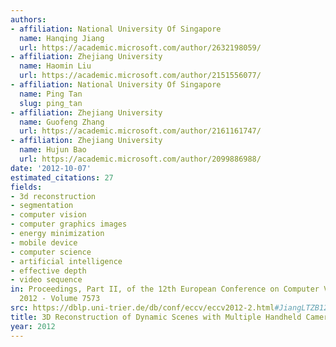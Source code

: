 ```yaml
---
authors:
- affiliation: National University Of Singapore
  name: Hanqing Jiang
  url: https://academic.microsoft.com/author/2632198059/
- affiliation: Zhejiang University
  name: Haomin Liu
  url: https://academic.microsoft.com/author/2151556077/
- affiliation: National University Of Singapore
  name: Ping Tan
  slug: ping_tan
- affiliation: Zhejiang University
  name: Guofeng Zhang
  url: https://academic.microsoft.com/author/2161161747/
- affiliation: Zhejiang University
  name: Hujun Bao
  url: https://academic.microsoft.com/author/2099886988/
date: '2012-10-07'
estimated_citations: 27
fields:
- 3d reconstruction
- segmentation
- computer vision
- computer graphics images
- energy minimization
- mobile device
- computer science
- artificial intelligence
- effective depth
- video sequence
in: Proceedings, Part II, of the 12th European Conference on Computer Vision --- ECCV
  2012 - Volume 7573
src: https://dblp.uni-trier.de/db/conf/eccv/eccv2012-2.html#JiangLTZB12
title: 3D Reconstruction of Dynamic Scenes with Multiple Handheld Cameras
year: 2012
---
```

